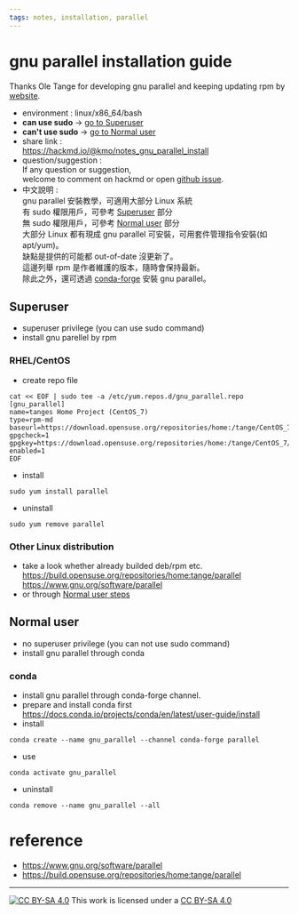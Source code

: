 ```yaml
---
tags: notes, installation, parallel
---
```


# gnu parallel installation guide
Thanks Ole Tange for developing gnu parallel and keeping updating rpm by [website](https://build.opensuse.org/package/show/home:tange/parallel).
- environment :  linux/x86_64/bash
- **can use sudo**  -> [go to Superuser](#Superuser)
- **can't use sudo** -> [go to Normal user](#Normal-user)
- share link :  
https://hackmd.io/@kmo/notes_gnu_parallel_install
- question/suggestion :  
If any question or suggestion,  
welcome to comment on hackmd or open [github issue](https://github.com/likueimo/notes/issues).
- 中文說明 :  
gnu parallel 安裝教學，可適用大部分 Linux 系統  
有 sudo 權限用戶，可參考 [Superuser](#Superuser) 部分  
無 sudo 權限用戶，可參考 [Normal user](#Normal-user) 部分  
大部分 Linux 都有現成 gnu parallel 可安裝，可用套件管理指令安裝(如apt/yum)。  
缺點是提供的可能都 out-of-date 沒更新了。  
這邊列舉 rpm 是作者維護的版本，隨時會保持最新。  
除此之外，還可透過 [conda-forge](https://anaconda.org/conda-forge/parallel) 安裝 gnu parallel。

## Superuser
- superuser privilege (you can use sudo command)
- install gnu parellel by rpm
### RHEL/CentOS

- create repo file

```bash=
cat << EOF | sudo tee -a /etc/yum.repos.d/gnu_parallel.repo
[gnu_parallel]
name=tanges Home Project (CentOS_7)
type=rpm-md
baseurl=https://download.opensuse.org/repositories/home:/tange/CentOS_7/
gpgcheck=1
gpgkey=https://download.opensuse.org/repositories/home:/tange/CentOS_7/repodata/repomd.xml.key
enabled=1
EOF
```


- install
```bash=
sudo yum install parallel
```
- uninstall
```bash=
sudo yum remove parallel
```

### Other Linux distribution

- take a look whether already builded deb/rpm etc.
https://build.opensuse.org/repositories/home:tange/parallel
https://www.gnu.org/software/parallel
- or through [Normal user steps](#Normal-user)

## Normal user 
- no superuser privilege (you can not use sudo command)
- install gnu parallel through conda 

### conda
- install gnu parallel through conda-forge channel.
- prepare and install conda first  
https://docs.conda.io/projects/conda/en/latest/user-guide/install
- install
```bash=
conda create --name gnu_parallel --channel conda-forge parallel
```
- use
```bash=
conda activate gnu_parallel
```

- uninstall
```bash=
conda remove --name gnu_parallel --all
```


# reference
- https://www.gnu.org/software/parallel
- https://build.opensuse.org/repositories/home:tange/parallel



---
[![CC BY-SA 4.0][cc-by-sa-image]][cc-by-sa] This work is licensed under a [CC BY-SA 4.0][cc-by-sa]

[cc-by-sa]: http://creativecommons.org/licenses/by-sa/4.0/ 
[cc-by-sa-image]: https://licensebuttons.net/l/by-sa/4.0/88x31.png
